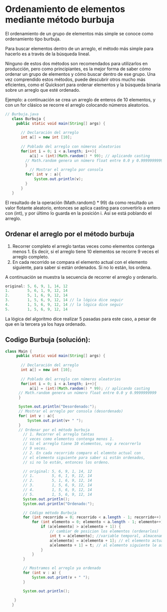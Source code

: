 # Ordenamiento de elementos mediante método burbuja 
El ordenamiento de un grupo de elementos más simple se conoce como ordenamiento tipo burbuja.

Para buscar elementos dentro de un arreglo, el método más simple para hacerlo es a través de la búsqueda lineal.

Ninguno de estos dos métodos son recomendados para utilizarlos en producción, pero como principiantes, es la mejor forma de saber cómo ordenar un grupo de elementos y cómo buscar dentro de ese grupo. Una vez comprendido estos métodos, puede descubrir otros mucho más eficientes, como el Quicksort para ordenar elementos y la búsqueda binaria sobre un arreglo que esté ordenado.

Ejemplo: a continuación se crea un arreglo de enteros de 10 elementos, y con un for clásico se recorre el arreglo colocando números aleatorios.

 ```java
// Burbuja.java
	class Burbuja {
	  public static void main(String[] args) {
	
	    // Declaración del arreglo
	    int a[] = new int [10];
	
	    // Poblado del arreglo con números aleatorios
	    for(int i = 0; i < a.length; i++){
	        a[i] = (int)(Math.random() * 99); // aplicando casting
		  // Math.random genera un número float entre 0.0 y 0.9999999999
		  }
		    // Mostrar el arreglo por consola
		  for( int v : a){
		      System.out.println(v);
		  }
		}
	}
```
El resultado de la operación (Math.random() * 99) da como resultado un valor flotante aleatorio, entonces se aplica casting para convertirlo a entero con (int), y por último lo guarda en la posición i. Así se está poblando el arreglo.

## Ordenar el arreglo por el método burbuja
1. Recorrer completo el arreglo tantas veces como elementos contenga menos 1. Es decir, si el arreglo tiene 10 elementos se recorre 9 veces el arreglo completo.
2. En cada recorrido se compara el elemento actual con el elemento siguiente, para saber si están ordenados. Si no lo están, los ordena.

A continuación se muestra la secuencia de recorrer el arreglo y ordenarlo.
```java
original: 5, 6, 9, 1, 14, 12
1.        5, 6, 1, 9, 12, 14
2.        5, 1, 6, 9, 12, 14
3.        1, 5, 6, 9, 12, 14 // la lógica dice seguir
4.        1, 5, 6, 9, 12, 14 // la lógica dice seguir
5.        1, 5, 6, 9, 12, 14 
```
La lógica del algoritmo dice realizar 5 pasadas para este caso, a pesar de que en la tercera ya los haya ordenado.

## Codigo Burbuja (solución):
```java
class Main {
     public static void main(String[] args) {
   
       // Declaración del arreglo
       int a[] = new int [10];
   
       // Poblado del arreglo con números aleatorios
       for(int i = 0; i < a.length; i++){
           a[i] = (int)(Math.random() * 99); // aplicando casting
   	  // Math.random genera un número float entre 0.0 y 0.9999999999
   	  }

      System.out.println("Desordenado:");
   	  // Mostrar el arreglo por consola (desordenado)
   	  for( int v : a){
   	      System.out.print(v+ " ");
   	  }
      // Ordenar por el método burbuja
        // 1. Recorrer el arreglo tantas 
        // veces como elementos contenga menos 1.
        // Si el arreglo tiene 10 elementos, voy a recorrerlo
        // 9 veces.
        // 2. En cada recorrido comparo el elemnto actual con 
        // el elemento siguiente para saber si están ordenados,
        // si no lo están, entonces los ordeno.

        // original: 5, 6, 9, 1, 14, 12
        // 1.        5, 6, 1, 9, 12, 14
        // 2.        5, 1, 6, 9, 12, 14
        // 3.        1, 5, 6, 9, 12, 14
        // 4.        1, 5, 6, 9, 12, 14
        // 5.        1, 5, 6, 9, 12, 14
        System.out.println();
        System.out.println("Ordenado:");

        // Código método Burbuja
        for (int recorrido = 0; recorrido < a.length - 1; recorrido++) { //recorridos 
            for (int elemento = 0; elemento < a.length - 1; elemento++) { //elementos del arreglo
                if (a[elemento] > a[elemento + 1]) {
                    // cambiar de posicion los elementos (ordenarlos)
                    int t = a[elemento]; //variable temporal, almacenamos el elemento actual
                    a[elemento] = a[elemento + 1]; // el elemento actual lo cambiamos por el siguinte 
                    a[elemento + 1] = t; // al elemento siguiente le asignamos el valor de la variable temporal, es decir hemos cambiado de posicion
                }
            }
        }

        // Mostramos el arreglo ya ordenado
        for (int v : a) {
            System.out.print(v + " ");
        }

        System.out.println();
       
   	}
   }
```
